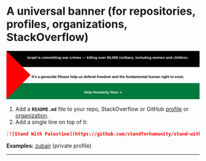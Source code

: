 # A universal banner (for repositories, profiles, organizations, StackOverflow)

[![Stand With Palestine](https://github.com/standforhumanity/stand-with-palestine/blob/main/Banners/Banner1.svg)](https://stand-with-palestine.vercel.app)

1. Add a **`README.md`** file to your repo, StackOverflow or GitHub [profile](https://docs.github.com/en/account-and-profile/setting-up-and-managing-your-github-profile/customizing-your-profile/managing-your-profile-readme) or [organization](https://docs.github.com/en/organizations/collaborating-with-groups-in-organizations/customizing-your-organizations-profile).
2. Add a single line on top of it:

```md
[![Stand With Palestine](https://github.com/standforhumanity/stand-with-palestine/blob/main/Banners/Banner1.svg)](https://stand-with-palestine.vercel.app)
```

**Examples:** [zubair](https://github.com/zubair-shah) (private profile)

---
